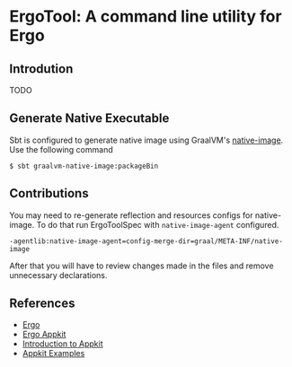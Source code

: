# ErgoTool: A command line utility for Ergo

## Introdution
 TODO
 
## Generate Native Executable 

Sbt is configured to generate native image using GraalVM's [native-image]().
Use the following command
```shell 
$ sbt graalvm-native-image:packageBin
```
     
## Contributions

You may need to re-generate reflection and resources configs for native-image. 
To do that run ErgoToolSpec with `native-image-agent` configured.

```
-agentlib:native-image-agent=config-merge-dir=graal/META-INF/native-image
```

After that you will have to review changes made in the files and remove unnecessary
declarations.

## References

- [Ergo]()
- [Ergo Appkit]()
- [Introduction to Appkit]()
- [Appkit Examples]()

